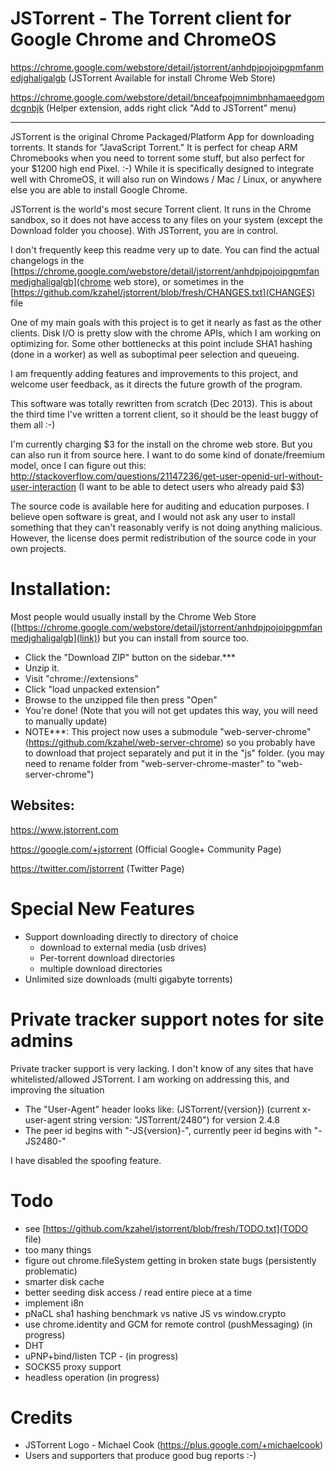 JSTorrent - The Torrent client for Google Chrome and ChromeOS
=========

https://chrome.google.com/webstore/detail/jstorrent/anhdpjpojoipgpmfanmedjghaligalgb (JSTorrent Available for install Chrome Web Store)

https://chrome.google.com/webstore/detail/bnceafpojmnimbnhamaeedgomdcgnbjk (Helper extension, adds right click "Add to JSTorrent" menu)

---

JSTorrent is the original Chrome Packaged/Platform App for downloading
torrents. It stands for "JavaScript Torrent." It is perfect for cheap
ARM Chromebooks when you need to torrent some stuff, but also perfect
for your $1200 high end Pixel. :-) While it is specifically designed
to integrate well with ChromeOS, it will also run on Windows / Mac /
Linux, or anywhere else you are able to install Google Chrome.

JSTorrent is the world's most secure Torrent client. It runs in the
Chrome sandbox, so it does not have access to any files on your system
(except the Download folder you choose). With JSTorrent, you are in
control.

I don't frequently keep this readme very up to date. You can find the
actual changelogs in the [https://chrome.google.com/webstore/detail/jstorrent/anhdpjpojoipgpmfanmedjghaligalgb](chrome web store), or sometimes in the [https://github.com/kzahel/jstorrent/blob/fresh/CHANGES.txt](CHANGES) file

One of my main goals with this project is to get it nearly as fast as
the other clients. Disk I/O is pretty slow with the chrome APIs, which I am working on optimizing for.
Some other bottlenecks at this point include SHA1 hashing (done in a worker)
as well as suboptimal peer selection and queueing.

I am frequently adding features and improvements to this project, and
welcome user feedback, as it directs the future growth of the program.

This software was totally rewritten from scratch (Dec 2013). This is
about the third time I've written a torrent client, so it should be
the least buggy of them all :-)

I'm currently charging $3 for the install on the chrome web store. But
you can also run it from source here. I want to do some kind of
donate/freemium model, once I can figure out this:
http://stackoverflow.com/questions/21147236/get-user-openid-url-without-user-interaction
(I want to be able to detect users who already paid $3)

The source code is available here for auditing and education
purposes. I believe open software is great, and I would not ask any
user to install something that they can't reasonably verify is not
doing anything malicious. However, the license does permit
redistribution of the source code in your own projects.

Installation:
====
Most people would usually install by the Chrome Web Store ([https://chrome.google.com/webstore/detail/jstorrent/anhdpjpojoipgpmfanmedjghaligalgb](link)) but you can install from 
source too.
* Click the "Download ZIP" button on the sidebar.***
* Unzip it.
* Visit "chrome://extensions"
* Click "load unpacked extension"
* Browse to the unzipped file then press "Open"
* You're done! (Note that you will not get updates this way, you will need to manually update)
* NOTE***: This project now uses a submodule "web-server-chrome" (https://github.com/kzahel/web-server-chrome) so you probably have to download that project separately and put it in the "js" folder. (you may need to rename folder from "web-server-chrome-master" to "web-server-chrome")

Websites:
----

https://www.jstorrent.com

https://google.com/+jstorrent (Official Google+ Community Page)

https://twitter.com/jstorrent (Twitter Page)


Special New Features
=======

- Support downloading directly to directory of choice
  - download to external media (usb drives)
  - Per-torrent download directories
  - multiple download directories
- Unlimited size downloads (multi gigabyte torrents)

Private tracker support notes for site admins
=======

Private tracker support is very lacking. I don't know of any sites
that have whitelisted/allowed JSTorrent. I am working on addressing
this, and improving the situation

- The "User-Agent" header looks like: (JSTorrent/{version}) (current x-user-agent string version: "JSTorrent/2480") for version 2.4.8
- The peer id begins with "-JS{version}-", currently peer id begins with "-JS2480-"

I have disabled the spoofing feature.

Todo
=======
- see [https://github.com/kzahel/jstorrent/blob/fresh/TODO.txt](TODO file)
- too many things
- figure out chrome.fileSystem getting in broken state bugs (persistently problematic)
- smarter disk cache
- better seeding disk access / read entire piece at a time
- implement i8n
- pNaCL sha1 hashing benchmark vs native JS vs window.crypto
- use chrome.identity and GCM for remote control (pushMessaging) (in progress)
- DHT
- uPNP+bind/listen TCP - (in progress)
- SOCKS5 proxy support
- headless operation (in progress)

Credits
=======
- JSTorrent Logo - Michael Cook (https://plus.google.com/+michaelcook)
- Users and supporters that produce good bug reports :-)
